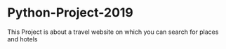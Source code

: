 # Python-Project-2019
This Project is about a travel website on which you can search for places and hotels
